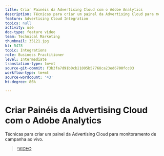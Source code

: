```yaml
---
title: Criar Painéis da Advertising Cloud com o Adobe Analytics
description: Técnicas para criar um painel da Advertising Cloud para monitoramento de campanha ao vivo.
feature: Advertising Cloud Integration
topics: null
activity: use
doc-type: feature video
team: Technical Marketing
thumbnail: 35121.jpg
kt: 5478
topic: Integrations
role: Business Practitioner
level: Intermediate
translation-type: tm+mt
source-git-commit: f3b3fa7d91b0cb21005b57768ca23ed6700fcc03
workflow-type: tm+mt
source-wordcount: '43'
ht-degree: 86%

---
```



# Criar Painéis da Advertising Cloud com o Adobe Analytics

Técnicas para criar um painel da Advertising Cloud para monitoramento de campanha ao vivo.

>[!VIDEO](https://video.tv.adobe.com/v/35121/?quality=12&learn=on)
